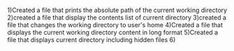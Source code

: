 1)Created a file that prints the absolute path of the current working directory
2)created a file that display the contents list of current directory
3)created a file that changes the working directory to user's home
4)Created a file that displays the current working directory content in long format
5)Created a file that displays current directory including hidden files
6)  
